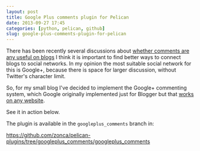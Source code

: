 ```yaml
---
layout: post
title: Google Plus comments plugin for Pelican
date: 2013-09-27 17:45
categories: [python, pelican, github]
slug: google-plus-comments-plugin-for-pelican
---
```


There has been recently several discussions about 
[whether comments are any useful on blogs](http://www.popsci.com/science/article/2013-09/why-were-shutting-our-comments)
I think it is important to find better ways to connect blogs to social networks.
In my opinion the most suitable social network for this is Google+, because there is space for larger discussion, without Twitter's character limit.

So, for my small blog I've decided to implement the Google+ commenting system, which Google originally implemented just for Blogger but that [works on any website](http://browsingthenet.blogspot.com/2013/04/google-plus-comments-on-any-website.html).

See it in action below.

The plugin is available in the `googleplus_comments` branch in:

<https://github.com/zonca/pelican-plugins/tree/googleplus_comments/googleplus_comments>

